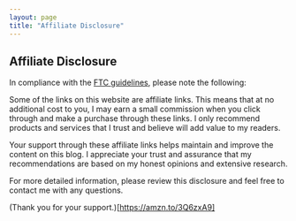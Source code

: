 ```yaml
---
layout: page
title: "Affiliate Disclosure"
---
```


## Affiliate Disclosure

In compliance with the [FTC guidelines](https://www.ftc.gov/tips-advice/business-center/advertising-and-marketing), please note the following:

Some of the links on this website are affiliate links. This means that at no additional cost to you, I may earn a small commission when you click through and make a purchase through these links. I only recommend products and services that I trust and believe will add value to my readers.

Your support through these affiliate links helps maintain and improve the content on this blog. I appreciate your trust and assurance that my recommendations are based on my honest opinions and extensive research.

For more detailed information, please review this disclosure and feel free to contact me with any questions.

(Thank you for your support.)[https://amzn.to/3Q6zxA9]
